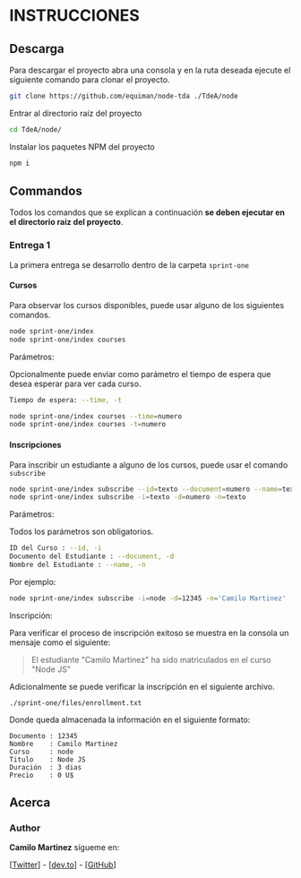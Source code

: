 # INSTRUCCIONES

## Descarga

Para descargar el proyecto abra una consola y en la ruta deseada ejecute el siguiente comando para clonar el proyecto.
```bash
git clone https://github.com/equiman/node-tda ./TdeA/node
```

Entrar al directorio raíz del proyecto
```bash
cd TdeA/node/
```

Instalar los paquetes NPM del proyecto
```bash
npm i
```

## Commandos

Todos los comandos que se explican a continuación **se deben ejecutar en el directorio raiz del proyecto**.

### Entrega 1

La primera entrega se desarrollo dentro de la carpeta `sprint-one`

#### Cursos

Para observar los cursos disponibles, puede usar alguno de los siguientes comandos.

```bash
node sprint-one/index
node sprint-one/index courses
```

Parámetros:

Opcionalmente puede enviar como parámetro el tiempo de espera que desea esperar para ver cada curso.

```bash
Tiempo de espera: --time, -t
```

```bash
node sprint-one/index courses --time=numero
node sprint-one/index courses -t=numero
```

#### Inscripciones

Para inscribir un estudiante a alguno de los cursos, puede usar el comando `subscribe`

```bash
node sprint-one/index subscribe --id=texto --document=numero --name=texto
node sprint-one/index subscribe -i=texto -d=numero -n=texto
```

Parámetros:

Todos los parámetros son obligatorios.

```bash
ID del Curso : --id, -i
Documento del Estudiante : --document, -d
Nombre del Estudiante : --name, -n
```

Por ejemplo:

```bash
node sprint-one/index subscribe -i=node -d=12345 -n='Camilo Martinez'
```

Inscripción:

Para verificar el proceso de inscripción exitoso se muestra en la consola un mensaje como el siguiente:

> El estudiante "Camilo Martinez" ha sido matriculados en el curso "Node JS"

Adicionalmente se puede verificar la inscripción en el siguiente archivo.
```text
./sprint-one/files/enrollment.txt
```

Donde queda almacenada la información en el siguiente formato:
```text
Documento : 12345
Nombre    : Camilo Martinez
Curso     : node
Titulo    : Node JS
Duración  : 3 dias
Precio    : 0 U$
```

## Acerca

### Author

**Camilo Martinez** sígueme en:

[[Twitter](https://twitter.com/equiman)] - [[dev.to](https://dev.to/equiman)] - [[GitHub](https://github.com/equiman)]